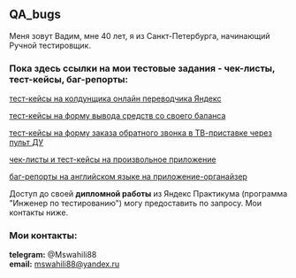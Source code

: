 ## QA_bugs

Меня зовут Вадим, мне 40 лет, я из Санкт-Петербурга, начинающий Ручной тестировщик.

### Пока здесь ссылки на мои тестовые задания - чек-листы, тест-кейсы, баг-репорты: 

[тест-кейсы на колдунщика онлайн переводчика Яндекс](https://docs.google.com/spreadsheets/d/1gN9mv9xuXXQxApr4ynQCWvYh6GW6ftmJ0zUQK8vrWYM/edit?usp=sharing) <br>

[тест-кейсы на форму вывода средств со своего баланса](https://docs.google.com/spreadsheets/d/1MwE5QFZzYfW914nP22UFwevSx6CqqrCcC4M9gJXCbFw/edit?usp=sharing) <br>

[тест-кейсы на форму заказа обратного звонка в ТВ-приставке через пульт ДУ](https://docs.google.com/spreadsheets/d/1wgtmSOKOlalJZCD7KY2FlgQfExnHH-OYaOdyPOacpUo/edit?usp=sharing) <br>

[чек-листы и тест-кейсы на произвольное приложение](https://docs.google.com/spreadsheets/d/1PSTfLc1-fydrJWKG6K8MVt9WUbIhDNjXhklQtKIx6rI/edit?usp=sharing) <br>

[баг-репорты на английском языке на приложение-органайзер](https://github.com/users/Mswahili88/projects/2) <br>

Доступ до своей **дипломной работы** из Яндекс Практикума (программа "Инженер по тестированию") могу предоставить по запросу. Мои контакты ниже.

### Мои контакты:

**telegram:** @Mswahili88 <br>
**email:** mswahili88@yandex.ru

